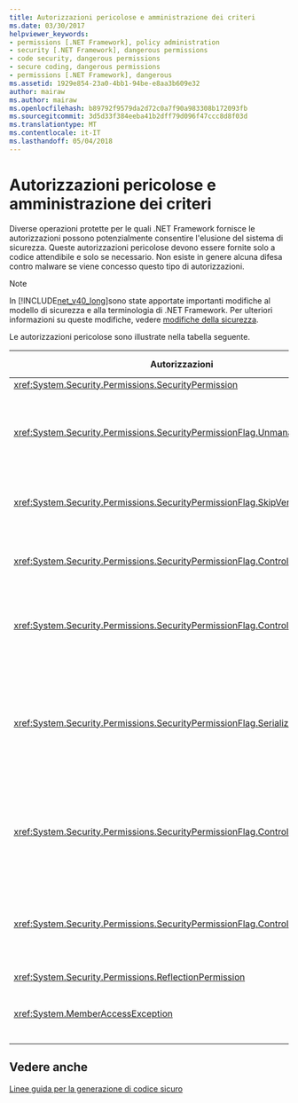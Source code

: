 ```yaml
---
title: Autorizzazioni pericolose e amministrazione dei criteri
ms.date: 03/30/2017
helpviewer_keywords:
- permissions [.NET Framework], policy administration
- security [.NET Framework], dangerous permissions
- code security, dangerous permissions
- secure coding, dangerous permissions
- permissions [.NET Framework], dangerous
ms.assetid: 1929e854-23a0-4bb1-94be-e8aa3b609e32
author: mairaw
ms.author: mairaw
ms.openlocfilehash: b89792f9579da2d72c0a7f90a983308b172093fb
ms.sourcegitcommit: 3d5d33f384eeba41b2dff79d096f47ccc8d8f03d
ms.translationtype: MT
ms.contentlocale: it-IT
ms.lasthandoff: 05/04/2018
---
```

# <a name="dangerous-permissions-and-policy-administration"></a>Autorizzazioni pericolose e amministrazione dei criteri
Diverse operazioni protette per le quali .NET Framework fornisce le autorizzazioni possono potenzialmente consentire l'elusione del sistema di sicurezza. Queste autorizzazioni pericolose devono essere fornite solo a codice attendibile e solo se necessario. Non esiste in genere alcuna difesa contro malware se viene concesso questo tipo di autorizzazioni.  
  
> [!NOTE]
>  In [!INCLUDE[net_v40_long](../../../includes/net-v40-long-md.md)]sono state apportate importanti modifiche al modello di sicurezza e alla terminologia di .NET Framework. Per ulteriori informazioni su queste modifiche, vedere [modifiche della sicurezza](../../../docs/framework/security/security-changes.md).  
  
 Le autorizzazioni pericolose sono illustrate nella tabella seguente.  
  
|Autorizzazioni|Potenziale rischio|  
|----------------|--------------------|  
|<xref:System.Security.Permissions.SecurityPermission>||  
|<xref:System.Security.Permissions.SecurityPermissionFlag.UnmanagedCode>|Consente al codice gestito di chiamare codice non gestito, che molto spesso è pericoloso.|  
|<xref:System.Security.Permissions.SecurityPermissionFlag.SkipVerification>|Senza verifica il codice può eseguire qualsiasi operazione.|  
|<xref:System.Security.Permissions.SecurityPermissionFlag.ControlEvidence>|Una prova non convalidata può eludere i criteri di sicurezza.|  
|<xref:System.Security.Permissions.SecurityPermissionFlag.ControlPolicy>|La capacità di modificare i criteri di sicurezza può disattivare la protezione.|  
|<xref:System.Security.Permissions.SecurityPermissionFlag.SerializationFormatter>|L'uso della serializzazione può eludere i meccanismi di accessibilità. Per informazioni dettagliate, vedere [Sicurezza e serializzazione](../../../docs/framework/misc/security-and-serialization.md).|  
|<xref:System.Security.Permissions.SecurityPermissionFlag.ControlPrincipal>|La capacità di impostare l'entità corrente può eludere la sicurezza basata sui ruoli.|  
|<xref:System.Security.Permissions.SecurityPermissionFlag.ControlThread>|La modifica dei thread è pericolosa a causa dello stato di sicurezza associato ai thread.|  
|<xref:System.Security.Permissions.ReflectionPermission>||  
|<xref:System.MemberAccessException>|Può usare i membri privati per aggirare i meccanismi di accessibilità.|  
  
## <a name="see-also"></a>Vedere anche  
 [Linee guida per la generazione di codice sicuro](../../../docs/standard/security/secure-coding-guidelines.md)
